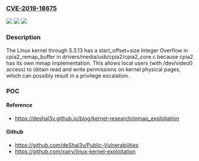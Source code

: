 ### [CVE-2019-18675](https://cve.mitre.org/cgi-bin/cvename.cgi?name=CVE-2019-18675)
![](https://img.shields.io/static/v1?label=Product&message=n%2Fa&color=blue)
![](https://img.shields.io/static/v1?label=Version&message=n%2Fa&color=blue)
![](https://img.shields.io/static/v1?label=Vulnerability&message=n%2Fa&color=brighgreen)

### Description

The Linux kernel through 5.3.13 has a start_offset+size Integer Overflow in cpia2_remap_buffer in drivers/media/usb/cpia2/cpia2_core.c because cpia2 has its own mmap implementation. This allows local users (with /dev/video0 access) to obtain read and write permissions on kernel physical pages, which can possibly result in a privilege escalation.

### POC

#### Reference
- https://deshal3v.github.io/blog/kernel-research/mmap_exploitation

#### Github
- https://github.com/deShal3v/Public-Vulnerabilities
- https://github.com/xairy/linux-kernel-exploitation

